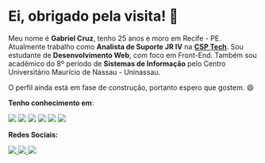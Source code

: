 # Ei, obrigado pela visita! 👋

Meu nome é **Gabriel Cruz**, tenho 25 anos e moro em Recife - PE. Atualmente trabalho como **Analista de Suporte JR IV** na <a href="https://www.csptech.com.br/" target="_blank" alt="CSP">**CSP Tech**</a>. Sou estudante de **Desenvolvimento Web**, com foco em Front-End. Também sou acadêmico do 8º período de **Sistemas de Informação** pelo Centro Universitário Maurício de Nassau - Uninassau.

O perfil ainda está em fase de construção, portanto espero que gostem. :smile:

**Tenho conhecimento em**: <br/> 

<p> 
 <img src="https://img.shields.io/badge/HTML5-E34F26?style=for-the-badge&logo=html5&logoColor=white">
 <img src="https://img.shields.io/badge/CSS3-1572B6?style=for-the-badge&logo=css3&logoColor=white">
 <img src="https://img.shields.io/badge/JavaScript-F7DF1E?style=for-the-badge&logo=javascript&logoColor=black">
 <img src="https://img.shields.io/badge/Bootstrap-563D7C?style=for-the-badge&logo=bootstrap&logoColor=white">
 <img src="https://img.shields.io/badge/MySQL-00000F?style=for-the-badge&logo=mysql&logoColor=white">
 <img src="https://img.shields.io/badge/Git-F05032?style=for-the-badge&logo=git&logoColor=white" 
</p>

**Redes Sociais:**

<p align="left">
 <a href="https://www.linkedin.com/in/itsgabrielcruz/" alt="Linkedin">
   <img src="https://img.shields.io/badge/LinkedIn-0077B5?style=for-the-badge&logo=linkedin&logoColor=white"
 </a>
  
 <a href="https://api.whatsapp.com/send?phone=5581987343536" alt="WhatsApp">
   <img src="https://img.shields.io/badge/WhatsApp-25D366?style=for-the-badge&logo=whatsapp&logoColor=white"/> 
 </a>
  
 <a href="mailto:itsgabrielcruz@gmail.com" alt="Gmail">
  <img src="https://img.shields.io/badge/Gmail-D14836?style=for-the-badge&logo=gmail&logoColor=white" 
 </a> 
</p>
